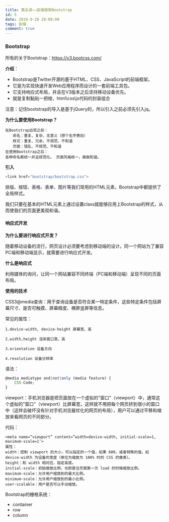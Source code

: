 ```yaml
---
title: 第五讲——前端框架Bootstrap
id: 5
date: 2019-9-20 20:00:00
tags: 前端
comment: true
---
```


### Bootstrap

所有的关于Bootstrap：https://v3.bootcss.com/

**介绍**：

- Bootstrap是Twitter开源的基于HTML、CSS、JavaScript的前端框架。
- 它是为实现快速开发Web应用程序而设计的一套前端工具包。
- 它支持响应式布局，并且在V3版本之后坚持移动设备优先。
- 就是复制黏贴一把梭，html\css\js代码的封装组合

注意：记住bootstrap的导入是基于jQuery的，所以引入之前必须先引入jq。

<!----more---->

**为什么要使用Bootstrap？**

```
在Bootstrap出现之前：
　　命名：重复、复杂、无意义（想个名字费劲）
　　样式：重复、冗余、不规范、不和谐
　　页面：错乱、不规范、不和谐
在使用Bootstrap之后： 
各种命名都统一并且规范化。 页面风格统一，画面和谐。
```

**引入**

```js
<link href="bootstrap/bootstrap.css">
```

排版、按钮、表格、表单、图片等我们常用的HTML元素，Bootstrap中都提供了全局样式。

我们只要在基本的HTML元素上通过设置class就能够应用上Bootstrap的样式，从而使我们的页面更美观和谐。

#### **响应式开发**

**为什么要进行响应式开发？**

随着移动设备的流行，网页设计必须要考虑到移动端的设计。同一个网站为了兼容PC端和移动端显示，就需要进行响应式开发。

**什么是响应式**

利用媒体的询问，让同一个网站兼容不同终端（PC端和移动端）呈现不同的页面布局。

**使用的技术**

CSS3@media查询：用于查询设备是否符合某一特定条件，这些特定条件包括屏幕尺寸、是否可触摸、屏幕精度、横屏竖屏等信息。

常见的属性：

```
1.device-width, device-height 屏幕宽、高

2.width,height 渲染窗口宽、高

3.orientation 设备方向

4.resolution 设备分辨率
```

语法：

```js
@media mediatype and|not|only (media feature) {
    CSS-Code;
}
```

viewport：手机浏览器是把页面放在一个虚拟的"窗口"（viewport）中，通常这个虚拟的"窗口"（viewport）比屏幕宽，这样就不用把每个网页挤到很小的窗口中（这样会破坏没有针对手机浏览器优化的网页的布局），用户可以通过平移和缩放来看网页的不同部分。

代码：

```
<meta name=”viewport” content=”width=device-width, initial-scale=1, maximum-scale=1″>
属性：
width：控制 viewport 的大小，可以指定的一个值，如果 600，或者特殊的值，如 device-width 为设备的宽度（单位为缩放为 100% 时的 CSS 的像素）。
height：和 width 相对应，指定高度。
initial-scale：初始缩放比例，也即是当页面第一次 load 的时候缩放比例。
maximum-scale：允许用户缩放到的最大比例。
minimum-scale：允许用户缩放到的最小比例。
user-scalable：用户是否可以手动缩放。
```

Bootstrap的栅格系统：

- container
- row
- column